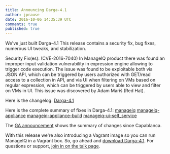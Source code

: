 ```yaml
---
title: Announcing Darga-4.1
author: jprause
date: 2016-10-06 14:35:39 UTC
comments: true
published: true
---
```


We've just built Darga-4.1 This release contains a security fix, bug fixes, numerous UI tweaks, and stabilization.

Security Fix(es):
(CVE-2016-7040) In ManageIQ product there was found an improper input validation vulnerability in expression engine allowing to trigger code execution. The issue was found to be exploitable both via JSON API, which can be triggered by users authorized with GET/read access to a collection in API, and via UI when filtering on VMs based on regular expression, which can be triggered by users able to view and filter on VMs in UI.
This issue was discovered by Adam Mariš (Red Hat).


Here is the changelog:
[Darga-4.1](https://github.com/ManageIQ/manageiq/blob/master/CHANGELOG.md)

Here is the complete summary of fixes in Darga-4.1:
[manageiq](https://github.com/ManageIQ/manageiq/issues?utf8=%E2%9C%93&q=is%3Amerged%20label%3Adarga%2Fbackported%20merged%3A2016-08-08..2016-10-05%20)
[manageiq-appliance](https://github.com/ManageIQ/manageiq-appliance/issues?utf8=%E2%9C%93&q=is%3Amerged%20label%3Adarga%2Fbackported%20merged%3A2016-08-08..2016-10-05%20)
[manageiq-appliance-build](https://github.com/ManageIQ/manageiq-appliance-build/issues?utf8=%E2%9C%93&q=is%3Amerged%20label%3Adarga%2Fbackported%20merged%3A2016-08-08..2016-10-05%20)
[manageiq-ui-self_service](https://github.com/ManageIQ/manageiq-ui-self_service/issues?utf8=%E2%9C%93&q=is%3Amerged%20label%3Adarga%2Fbackported%20merged%3A2016-08-08..2016-10-05%20)

The [GA announcement](http://manageiq.org/blog/2016/06/darga-ga-announcement/)
shows the summary of changes since Capablanca.

With this release we're also introducing a Vagrant image so you can run ManageIQ in a Vagrant box. So, go ahead and [download Darga-4.1](http://manageiq.org/download/).
For questions or support,
[join in on the talk page](http://talk.manageiq.org/).
